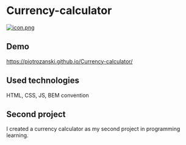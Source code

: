 # Currency-calculator
[![icon.png](https://i.postimg.cc/FsZpwq9d/icon.png)](https://postimg.cc/qzN23164)

## Demo
https://piotrozanski.github.io/Currency-calculator/

## Used technologies
HTML, CSS, JS, BEM convention

## Second project
I created a currency calculator as my second project in programming learning.

